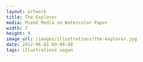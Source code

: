 ```yaml
---
layout: artwork
title: The Explorer
media: Mixed Media on Watercolor Paper
width: 7
height: 9
image_url: /images/illustrations/the-explorer.jpg
date: 2012-06-01 09:00:00
tags: illustrations sogan
---
```

